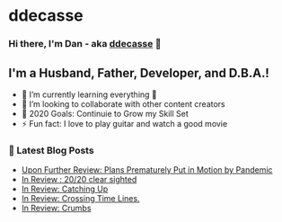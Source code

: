 # ddecasse
 
### Hi there, I'm Dan - aka [ddecasse][website] 👋

## I'm a Husband, Father, Developer, and D.B.A.!
- 🌱 I’m currently learning everything 🤣
- 👯 I’m looking to collaborate with other content creators
- 🥅 2020 Goals: Continuie to Grow my Skill Set  
- ⚡ Fun fact: I love to  play guitar and watch a good movie


### 📕 Latest Blog Posts
<!-- BLOG-POST-LIST:START -->
- [Upon Further Review: Plans Prematurely Put in Motion by Pandemic](https://ddecasse.wordpress.com/2020/03/18/upon-further-review-plans-prematurely-put-in-motion-by-pandemic/)
- [In Review : 20/20 clear sighted](https://ddecasse.wordpress.com/2020/02/17/in-review-20-20-clear-sighted/)
- [In Review: Catching Up](https://ddecasse.wordpress.com/2019/03/04/in-review-catching-up/)
- [In Review: Crossing Time Lines.](https://ddecasse.wordpress.com/2019/01/01/in-review-crossing-time-lines/)
- [In Review:  Crumbs](https://ddecasse.wordpress.com/2018/11/02/in-review-crumbs/)
<!-- BLOG-POST-LIST:END -->

[website]: http://ddecasse.wordpress.com/